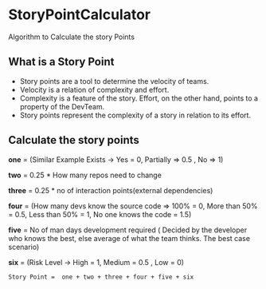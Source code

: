 # StoryPointCalculator
Algorithm to Calculate the story Points 

## What is a Story Point 
 -  Story points are a tool to determine the velocity of teams.
 -  Velocity is a relation of complexity and effort.
 -  Complexity is a feature of the story. Effort, on the other hand, points to a property of the DevTeam.
 -  Story points represent the complexity of a story in relation to its effort.


## Calculate the story points  
  
  **one** = (Similar Example Exists -> Yes = 0, Partially => 0.5 , No => 1)
 
  **two** = 0.25 * How many repos need to change
  
  **three** = 0.25 * no of interaction points(external dependencies)
  
  **four** = (How many devs know the source code => 100% = 0, More than 50% = 0.5, Less than 50% = 1, No one knows the code = 1.5)
  
  **five** = No of man days  development required  ( Decided by the developer who knows the best, else average of what the team thinks. The best case scenario)
 
  **six** = (Risk Level -> High = 1, Medium = 0.5 , Low = 0)
 
 ```
 Story Point =  one + two + three + four + five + six
 ```
